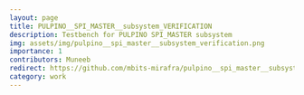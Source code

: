 ```yaml
---
layout: page
title: PULPINO__SPI_MASTER__subsystem_VERIFICATION 
description: Testbench for PULPINO SPI_MASTER subsystem 
img: assets/img/pulpino__spi_master__subsystem_verification.png
importance: 1
contributors: Muneeb
redirect: https://github.com/mbits-mirafra/pulpino__spi_master__subsystem_verification
category: work
---
```

